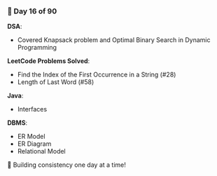 ### 📅 Day 16 of 90

**DSA**:  
- Covered Knapsack problem and Optimal Binary Search in Dynamic Programming

**LeetCode Problems Solved**:  
- Find the Index of the First Occurrence in a String (#28)  
- Length of Last Word (#58)

**Java**:  
- Interfaces

**DBMS**:  
- ER Model  
- ER Diagram  
- Relational Model

🧠 Building consistency one day at a time!
